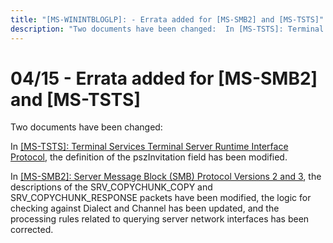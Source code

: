 ```yaml
---
title: "[MS-WININTBLOGLP]: - Errata added for [MS-SMB2] and [MS-TSTS]"
description: "Two documents have been changed:  In [MS-TSTS]: Terminal Services Terminal Server Runtime Interface Protocol, the definition of the pszInvitation"
---
```


# 04/15 - Errata added for [MS-SMB2] and [MS-TSTS]

<p> </p>
<p>Two documents have been changed:</p>

<p>In <span><a href="/openspecs/windows_protocols/MS-WINERRATA/62b57c60-6191-487b-bcd4-84f1611993e9">[MS-TSTS]:
Terminal Services Terminal Server Runtime Interface Protocol</a></span>, the definition
of the pszInvitation field has been modified.</p>

<p>In <span><a href="/openspecs/windows_protocols/MS-WINERRATA/2cdafcfa-ce51-426a-9678-630a505a1a35">[MS-SMB2]:
Server Message Block (SMB) Protocol Versions 2 and 3</a></span>, the
descriptions of the SRV_COPYCHUNK_COPY and SRV_COPYCHUNK_RESPONSE packets have
been modified, the logic for checking against Dialect and Channel has been
updated, and the processing rules related to querying server network interfaces
has been corrected.</p>


                